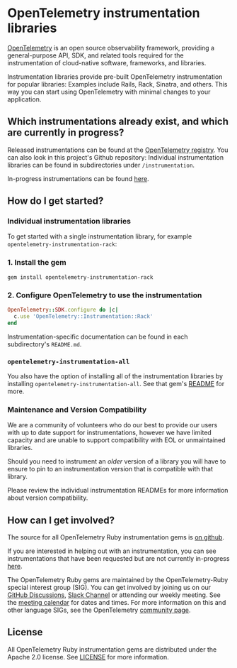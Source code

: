 # OpenTelemetry instrumentation libraries

[OpenTelemetry](https://opentelemetry.io/) is an open source observability framework, providing a general-purpose API, SDK, and related tools required for the instrumentation of cloud-native software, frameworks, and libraries.

Instrumentation libraries provide pre-built OpenTelemetry instrumentation for popular libraries: Examples include Rails, Rack, Sinatra, and others.  This way you can start using OpenTelemetry with minimal changes to your application.

## Which instrumentations already exist, and which are currently in progress?

Released instrumentations can be found at the [OpenTelemetry registry](https://opentelemetry.io/registry/?language=ruby&component=instrumentation#).  You can also look in this project's Github repository: Individual instrumentation libraries can be found in subdirectories under `/instrumentation`.

In-progress instrumentations can be found [here](https://github.com/open-telemetry/opentelemetry-ruby-contrib/issues?q=is%3Aopen+label%3Ainstrumentation+-label%3A%22help+wanted%22+).

## How do I get started?

### Individual instrumentation libraries

To get started with a single instrumentation library, for example `opentelemetry-instrumentation-rack`:

### 1. Install the gem

```console
gem install opentelemetry-instrumentation-rack
```

### 2. Configure OpenTelemetry to use the instrumentation

```ruby
OpenTelemetry::SDK.configure do |c|
  c.use 'OpenTelemetry::Instrumentation::Rack'
end
```

Instrumentation-specific documentation can be found in each subdirectory's `README.md`.

### `opentelemetry-instrumentation-all`

You also have the option of installing all of the instrumentation libraries by installing `opentelemetry-instrumentation-all`.  See that gem's [README](https://github.com/open-telemetry/opentelemetry-ruby-contrib/tree/main/instrumentation/all) for more.

### Maintenance and Version Compatibility

We are a community of volunteers who do our best to provide our users with up to date support for instrumentations,
however we have limited capacity and are unable to support compatibility with EOL or unmaintained libraries.

Should you need to instrument an _older_ version of a library you will have to ensure to pin to an instrumentation version that is compatible with that library.

Please review the individual instrumentation READMEs for more information about version compatibility.

## How can I get involved?

The source for all OpenTelemetry Ruby instrumentation gems is [on github](https://github.com/open-telemetry/opentelemetry-ruby-contrib/tree/main/instrumentation).

If you are interested in helping out with an instrumentation, you can see instrumentations that have been requested but are not currently in-progress [here](https://github.com/open-telemetry/opentelemetry-ruby-contrib/issues?q=is%3Aopen+label%3Ainstrumentation+label%3A%22help+wanted%22).

The OpenTelemetry Ruby gems are maintained by the OpenTelemetry-Ruby special interest group (SIG). You can get involved by joining us on our [GitHub Discussions][discussions-url], [Slack Channel][slack-channel] or attending our weekly meeting. See the [meeting calendar][community-meetings] for dates and times. For more information on this and other language SIGs, see the OpenTelemetry [community page][ruby-sig].

## License

All OpenTelemetry Ruby instrumentation gems are distributed under the Apache 2.0 license. See [LICENSE][license-github] for more information.

[license-github]: https://github.com/open-telemetry/opentelemetry-ruby-contrib/blob/main/LICENSE
[ruby-sig]: https://github.com/open-telemetry/community#ruby-sig
[community-meetings]: https://github.com/open-telemetry/community#community-meetings
[slack-channel]: https://cloud-native.slack.com/archives/C01NWKKMKMY
[discussions-url]: https://github.com/open-telemetry/opentelemetry-ruby/discussions
